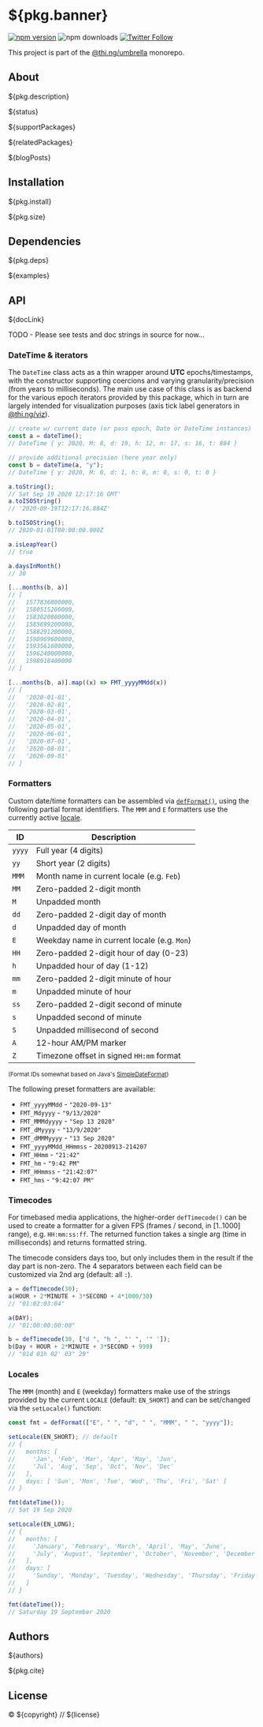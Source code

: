 # ${pkg.banner}

[![npm version](https://img.shields.io/npm/v/${pkg.name}.svg)](https://www.npmjs.com/package/${pkg.name})
![npm downloads](https://img.shields.io/npm/dm/${pkg.name}.svg)
[![Twitter Follow](https://img.shields.io/twitter/follow/thing_umbrella.svg?style=flat-square&label=twitter)](https://twitter.com/thing_umbrella)

This project is part of the
[@thi.ng/umbrella](https://github.com/thi-ng/umbrella/) monorepo.

<!-- TOC -->

## About

${pkg.description}

${status}

${supportPackages}

${relatedPackages}

${blogPosts}

## Installation

${pkg.install}

${pkg.size}

## Dependencies

${pkg.deps}

${examples}

## API

${docLink}

TODO - Please see tests and doc strings in source for now...

### DateTime & iterators

The `DateTime` class acts as a thin wrapper around **UTC** epochs/timestamps,
with the constructor supporting coercions and varying granularity/precision
(from years to milliseconds). The main use case of this class is as backend for
the various epoch iterators provided by this package, which in turn are largely
intended for visualization purposes (axis tick label generators in
[@thi.ng/viz](https://github.com/thi-ng/umbrella/tree/develop/packages/viz)).

```ts
// create w/ current date (or pass epoch, Date or DateTime instances)
const a = dateTime();
// DateTime { y: 2020, M: 8, d: 19, h: 12, m: 17, s: 16, t: 884 }

// provide additional precision (here year only)
const b = dateTime(a, "y");
// DateTime { y: 2020, M: 0, d: 1, h: 0, m: 0, s: 0, t: 0 }

a.toString();
// Sat Sep 19 2020 12:17:16 GMT'
a.toISOString()
// '2020-09-19T12:17:16.884Z'

b.toISOString();
// 2020-01-01T00:00:00.000Z

a.isLeapYear()
// true

a.daysInMonth()
// 30

[...months(b, a)]
// [
//   1577836800000,
//   1580515200000,
//   1583020800000,
//   1585699200000,
//   1588291200000,
//   1590969600000,
//   1593561600000,
//   1596240000000,
//   1598918400000
// ]

[...months(b, a)].map((x) => FMT_yyyyMMdd(x))
// [
//   '2020-01-01',
//   '2020-02-01',
//   '2020-03-01',
//   '2020-04-01',
//   '2020-05-01',
//   '2020-06-01',
//   '2020-07-01',
//   '2020-08-01',
//   '2020-09-01'
// ]
```

### Formatters

Custom date/time formatters can be assembled via
[`defFormat()`](https://github.com/thi-ng/umbrella/blob/develop/packages/date/src/format.ts#L93),
using the following partial format identifiers. The `MMM` and `E` formatters use the currently active [locale](#locale).

| ID     | Description                                 |
|--------|---------------------------------------------|
| `yyyy` | Full year (4 digits)                        |
| `yy`   | Short year (2 digits)                       |
| `MMM`  | Month name in current locale (e.g. `Feb`)   |
| `MM`   | Zero-padded 2-digit month                   |
| `M`    | Unpadded month                              |
| `dd`   | Zero-padded 2-digit day of month            |
| `d`    | Unpadded day of month                       |
| `E`    | Weekday name in current locale (e.g. `Mon`) |
| `HH`   | Zero-padded 2-digit hour of day (0-23)      |
| `h`    | Unpadded hour of day (1-12)                 |
| `mm`   | Zero-padded 2-digit minute of hour          |
| `m`    | Unpadded minute of hour                     |
| `ss`   | Zero-padded 2-digit second of minute        |
| `s`    | Unpadded second of minute                   |
| `S`    | Unpadded millisecond of second              |
| `A`    | 12-hour AM/PM marker                        |
| `Z`    | Timezone offset in signed `HH:mm` format    |

<small>(Format IDs somewhat based on Java's [SimpleDateFormat](https://docs.oracle.com/en/java/javase/12/docs/api/java.base/java/text/SimpleDateFormat.html))</small>

The following preset formatters are available:

- `FMT_yyyyMMdd` - `"2020-09-13"`
- `FMT_Mdyyyy` - `"9/13/2020"`
- `FMT_MMMdyyyy` - `"Sep 13 2020"`
- `FMT_dMyyyy` - `"13/9/2020"`
- `FMT_dMMMyyyy` - `"13 Sep 2020"`
- `FMT_yyyyMMdd_HHmmss` - `20200913-214207`
- `FMT_HHmm` - `"21:42"`
- `FMT_hm` - `"9:42 PM"`
- `FMT_HHmmss` - `"21:42:07"`
- `FMT_hms` - `"9:42:07 PM"`

### Timecodes

For timebased media applications, the higher-order `defTimecode()` can be used
to create a formatter for a given FPS (frames / second, in [1..1000] range),
e.g. `HH:mm:ss:ff`. The returned function takes a single arg (time in
milliseconds) and returns formatted string.

The timecode considers days too, but only includes them in the result if the day
part is non-zero. The 4 separators between each field can be customized via 2nd
arg (default: all `:`).

```ts
a = defTimecode(30);
a(HOUR + 2*MINUTE + 3*SECOND + 4*1000/30)
// "01:02:03:04"

a(DAY);
// "01:00:00:00:00"

b = defTimecode(30, ["d ", "h ", "' ", '" ']);
b(Day + HOUR + 2*MINUTE + 3*SECOND + 999)
// "01d 01h 02' 03" 29"
```

### Locales

The `MMM` (month) and `E` (weekday) formatters make use of the strings provided
by the current `LOCALE` (default: `EN_SHORT`) and can be set/changed via the
`setLocale()` function:

```ts
const fmt = defFormat(["E", " ", "d", " ", "MMM", " ", "yyyy"]);

setLocale(EN_SHORT); // default
// {
//   months: [
//     'Jan', 'Feb', 'Mar', 'Apr', 'May', 'Jun',
//     'Jul', 'Aug', 'Sep', 'Oct', 'Nov', 'Dec'
//   ],
//   days: [ 'Sun', 'Mon', 'Tue', 'Wed', 'Thu', 'Fri', 'Sat' ]
// }

fmt(dateTime());
// Sat 19 Sep 2020

setLocale(EN_LONG);
// {
//   months: [
//     'January', 'February', 'March', 'April', 'May', 'June',
//     'July', 'August', 'September', 'October', 'November', 'December'
//   ],
//   days: [
//     'Sunday', 'Monday', 'Tuesday', 'Wednesday', 'Thursday', 'Friday', 'Saturday'
//   ]
// }

fmt(dateTime());
// Saturday 19 September 2020
```

## Authors

${authors}

${pkg.cite}

## License

&copy; ${copyright} // ${license}
